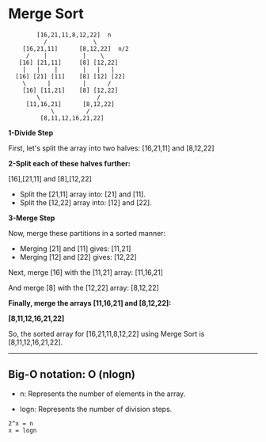 # Merge Sort
```
        [16,21,11,8,12,22]  n
          /             \
    [16,21,11]      [8,12,22]  n/2
     /    |          |    \
   [16] [21,11]     [8] [12,22]
    |   |    |       |   |   |
  [16] [21] [11]    [8] [12] [22]
    \      |         |      /
    [16] [11,21]    [8] [12,22]
        \                /
     [11,16,21]      [8,12,22]
            \         /
         [8,11,12,16,21,22]

```
**1-Divide Step**

First, let's split the array into two halves:
[16,21,11] and [8,12,22]

**2-Split each of these halves further:**

[16],[21,11] and [8],[12,22]

- Split the [21,11] array into: [21] and [11].
- Split the [12,22] array into: [12] and [22].

**3-Merge Step**

Now, merge these partitions in a sorted manner:

- Merging [21] and [11] gives: [11,21]
- Merging [12] and [22] gives: [12,22]

Next, merge [16] with the [11,21] array:
[11,16,21]

And merge [8] with the [12,22] array:
[8,12,22]

**Finally, merge the arrays [11,16,21] and [8,12,22]:**

**[8,11,12,16,21,22]**

So, the sorted array for [16,21,11,8,12,22] using Merge Sort is [8,11,12,16,21,22].

---

## Big-O notation: O (nlogn)

- n: Represents the number of elements in the array.

- logn: Represents the number of division steps.

```
2^x = n 
x = logn
```